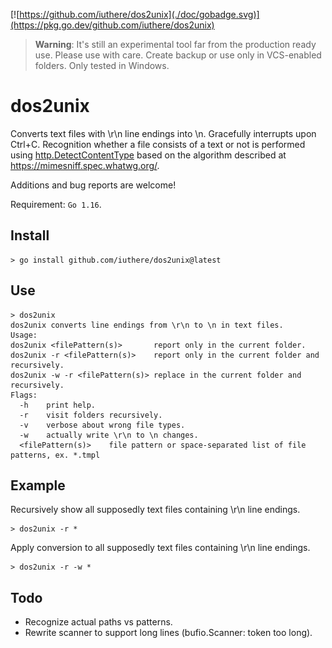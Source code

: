 [![https://github.com/iuthere/dos2unix](./doc/gobadge.svg)](https://pkg.go.dev/github.com/iuthere/dos2unix)

> **Warning**: It's still an experimental tool far from the production ready use. Please use with care. Create backup or use only in VCS-enabled folders. Only tested in Windows.

# dos2unix

Converts text files with \r\n line endings into \n. Gracefully interrupts upon Ctrl+C. Recognition whether a file consists of a text or not is performed using [http.DetectContentType](https://golang.org/pkg/net/http/#DetectContentType) based on the algorithm described at https://mimesniff.spec.whatwg.org/.

Additions and bug reports are welcome!

Requirement: `Go 1.16`.

## Install

```
> go install github.com/iuthere/dos2unix@latest
```

## Use

```
> dos2unix
dos2unix converts line endings from \r\n to \n in text files.
Usage:
dos2unix <filePattern(s)>       report only in the current folder.
dos2unix -r <filePattern(s)>    report only in the current folder and recursively.
dos2unix -w -r <filePattern(s)> replace in the current folder and recursively.
Flags:
  -h    print help.
  -r    visit folders recursively.
  -v    verbose about wrong file types.
  -w    actually write \r\n to \n changes.
  <filePattern(s)>    file pattern or space-separated list of file patterns, ex. *.tmpl
```

## Example

Recursively show all supposedly text files containing \r\n line endings.

```
> dos2unix -r *
```

Apply conversion to all supposedly text files containing \r\n line endings.

```
> dos2unix -r -w *
```

## Todo

* Recognize actual paths vs patterns.
* Rewrite scanner to support long lines (bufio.Scanner: token too long).
